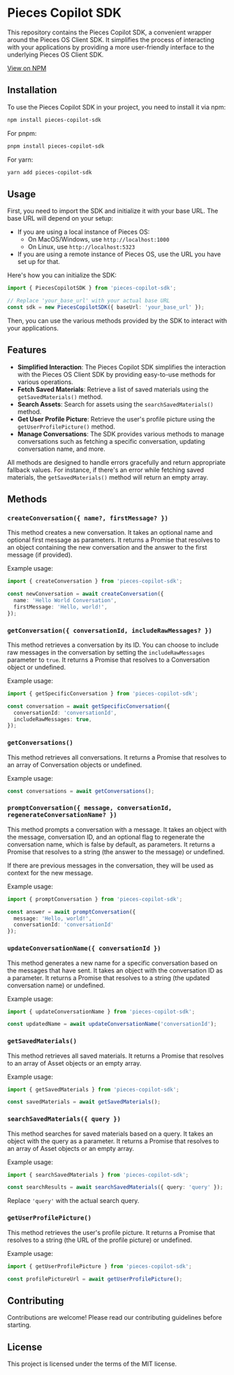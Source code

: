 # Pieces Copilot SDK

This repository contains the Pieces Copilot SDK, a convenient wrapper around the Pieces OS Client SDK. It simplifies the process of interacting with your applications by providing a more user-friendly interface to the underlying Pieces OS Client SDK.

[View on NPM](https://www.npmjs.com/package/pieces-copilot-sdk)

## Installation

To use the Pieces Copilot SDK in your project, you need to install it via npm:

```bash
npm install pieces-copilot-sdk
```

For pnpm:
```bash
pnpm install pieces-copilot-sdk
```

For yarn:
```bash
yarn add pieces-copilot-sdk
```

## Usage

First, you need to import the SDK and initialize it with your base URL. The base URL will depend on your setup:

- If you are using a local instance of Pieces OS:
  - On MacOS/Windows, use `http://localhost:1000`
  - On Linux, use `http://localhost:5323`
- If you are using a remote instance of Pieces OS, use the URL you have set up for that.

Here's how you can initialize the SDK:

```typescript
import { PiecesCopilotSDK } from 'pieces-copilot-sdk';

// Replace 'your_base_url' with your actual base URL
const sdk = new PiecesCopilotSDK({ baseUrl: 'your_base_url' });
```

Then, you can use the various methods provided by the SDK to interact with your applications.

## Features

- **Simplified Interaction**: The Pieces Copilot SDK simplifies the interaction with the Pieces OS Client SDK by providing easy-to-use methods for various operations.
- **Fetch Saved Materials**: Retrieve a list of saved materials using the `getSavedMaterials()` method.
- **Search Assets**: Search for assets using the `searchSavedMaterials()` method.
- **Get User Profile Picture**: Retrieve the user's profile picture using the `getUserProfilePicture()` method.
- **Manage Conversations**: The SDK provides various methods to manage conversations such as fetching a specific conversation, updating conversation name, and more.

All methods are designed to handle errors gracefully and return appropriate fallback values. For instance, if there's an error while fetching saved materials, the `getSavedMaterials()` method will return an empty array.

## Methods

### `createConversation({ name?, firstMessage? })`

This method creates a new conversation. It takes an optional name and optional first message as parameters. It returns a Promise that resolves to an object containing the new conversation and the answer to the first message (if provided).

Example usage:

```typescript
import { createConversation } from 'pieces-copilot-sdk';

const newConversation = await createConversation({
  name: 'Hello World Conversation',
  firstMessage: 'Hello, world!',
});
```

### `getConversation({ conversationId, includeRawMessages? })`

This method retrieves a conversation by its ID. You can choose to include raw messages in the conversation by setting the `includeRawMessages` parameter to `true`. It returns a Promise that resolves to a Conversation object or undefined.

Example usage:

```typescript
import { getSpecificConversation } from 'pieces-copilot-sdk';

const conversation = await getSpecificConversation({
  conversationId: 'conversationId',
  includeRawMessages: true,
});
```

### `getConversations()`

This method retrieves all conversations. It returns a Promise that resolves to an array of Conversation objects or undefined.

Example usage:

```typescript
const conversations = await getConversations();
```

### `promptConversation({ message, conversationId, regenerateConversationName? })`

This method prompts a conversation with a message. It takes an object with the message, conversation ID, and an optional flag to regenerate the conversation name, which is false by default, as parameters. It returns a Promise that resolves to a string (the answer to the message) or undefined.

If there are previous messages in the conversation, they will be used as context for the new message.

Example usage:

```typescript
import { promptConversation } from 'pieces-copilot-sdk';

const answer = await promptConversation({
  message: 'Hello, world!',
  conversationId: 'conversationId'
});
```

### `updateConversationName({ conversationId })`

This method generates a new name for a specific conversation based on the messages that have sent. It takes an object with the conversation ID as a parameter. It returns a Promise that resolves to a string (the updated conversation name) or undefined.

Example usage:

```typescript
import { updateConversationName } from 'pieces-copilot-sdk';

const updatedName = await updateConversationName('conversationId');
```

### `getSavedMaterials()`

This method retrieves all saved materials. It returns a Promise that resolves to an array of Asset objects or an empty array.

Example usage:

```typescript
import { getSavedMaterials } from 'pieces-copilot-sdk';

const savedMaterials = await getSavedMaterials();
```

### `searchSavedMaterials({ query })`

This method searches for saved materials based on a query. It takes an object with the query as a parameter. It returns a Promise that resolves to an array of Asset objects or an empty array.

Example usage:

```typescript
import { searchSavedMaterials } from 'pieces-copilot-sdk';

const searchResults = await searchSavedMaterials({ query: 'query' });
```

Replace `'query'` with the actual search query.

### `getUserProfilePicture()`

This method retrieves the user's profile picture. It returns a Promise that resolves to a string (the URL of the profile picture) or undefined.

Example usage:

```typescript
import { getUserProfilePicture } from 'pieces-copilot-sdk';

const profilePictureUrl = await getUserProfilePicture();
```

## Contributing

Contributions are welcome! Please read our contributing guidelines before starting.

## License

This project is licensed under the terms of the MIT license.
